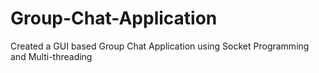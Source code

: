 # Group-Chat-Application
Created a GUI based Group Chat Application using Socket Programming and Multi-threading
